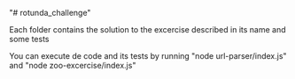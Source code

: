 "# rotunda_challenge" 

Each folder contains the solution to the excercise described in its name and some tests

You can execute de code and its tests by running "node url-parser/index.js" and "node zoo-excercise/index.js"